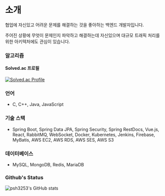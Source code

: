 # 소개
협업에 자신있고 어려운 문제를 해결하는 것을 좋아하는 백엔드 개발자입니다.

주어진 상황에 무엇이 문제인지 파악하고 해결하는데 자신있으며 대규모 트래픽 처리를 위한 아키텍처에도 관심이 있습니다.


### 알고리즘
#### Solved.ac 프로필
[![Solved.ac Profile](http://mazassumnida.wtf/api/v2/generate_badge?boj=psh6464)](https://solved.ac/psh6464/)

### 언어
* C, C++, Java, JavaScript

### 기술 스택
* Spring Boot, Spring Data JPA, Spring Security, Spring RestDocs, Vue.js, React, RabbitMQ, WebSocket, Docker, Kubernetes, Jenkins, Firebase, MyBatis, AWS EC2, AWS RDS, AWS SES, AWS S3

### 데이터베이스
* MySQL, MongoDB, Redis, MariaDB

### Github's Status
![psh3253's GitHub stats](https://github-readme-stats.vercel.app/api?username=psh3253&show_icons=true&theme=tokyonight)  
